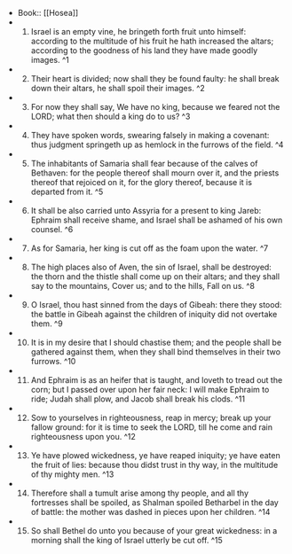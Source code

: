 - Book:: [[Hosea]]
- 1. Israel is an empty vine, he bringeth forth fruit unto himself: according to the multitude of his fruit he hath increased the altars; according to the goodness of his land they have made goodly images. ^1
- 2. Their heart is divided; now shall they be found faulty: he shall break down their altars, he shall spoil their images. ^2
- 3. For now they shall say, We have no king, because we feared not the LORD; what then should a king do to us? ^3
- 4. They have spoken words, swearing falsely in making a covenant: thus judgment springeth up as hemlock in the furrows of the field. ^4
- 5. The inhabitants of Samaria shall fear because of the calves of Bethaven: for the people thereof shall mourn over it, and the priests thereof that rejoiced on it, for the glory thereof, because it is departed from it. ^5
- 6. It shall be also carried unto Assyria for a present to king Jareb: Ephraim shall receive shame, and Israel shall be ashamed of his own counsel. ^6
- 7. As for Samaria, her king is cut off as the foam upon the water. ^7
- 8. The high places also of Aven, the sin of Israel, shall be destroyed: the thorn and the thistle shall come up on their altars; and they shall say to the mountains, Cover us; and to the hills, Fall on us. ^8
- 9. O Israel, thou hast sinned from the days of Gibeah: there they stood: the battle in Gibeah against the children of iniquity did not overtake them. ^9
- 10. It is in my desire that I should chastise them; and the people shall be gathered against them, when they shall bind themselves in their two furrows. ^10
- 11. And Ephraim is as an heifer that is taught, and loveth to tread out the corn; but I passed over upon her fair neck: I will make Ephraim to ride; Judah shall plow, and Jacob shall break his clods. ^11
- 12. Sow to yourselves in righteousness, reap in mercy; break up your fallow ground: for it is time to seek the LORD, till he come and rain righteousness upon you. ^12
- 13. Ye have plowed wickedness, ye have reaped iniquity; ye have eaten the fruit of lies: because thou didst trust in thy way, in the multitude of thy mighty men. ^13
- 14. Therefore shall a tumult arise among thy people, and all thy fortresses shall be spoiled, as Shalman spoiled Betharbel in the day of battle: the mother was dashed in pieces upon her children. ^14
- 15. So shall Bethel do unto you because of your great wickedness: in a morning shall the king of Israel utterly be cut off. ^15
